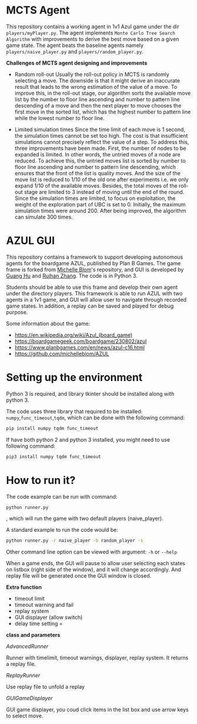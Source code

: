 <!-- # AZUL
This repository contains a framework to support policy learning for the boardgame AZUL, published by Plan B Games. The purpose of this framework is to allow students to implement algorithms for learning AI players for the game and evaluate the performance of these players against human/other AI players. 

Students making use of the framework will need to create a Player subclass for their AI player that selects moves on the basis of a learned policy, and write code to learn their policy on the basis of repeated simulations of the game.

Some information about the game:
- https://en.wikipedia.org/wiki/Azul_(board_game)
- https://www.ultraboardgames.com/azul/game-rules.php
- https://boardgamegeek.com/boardgame/230802/azul
- https://www.planbgames.com/en/news/azul-c16.html -->

# MCTS Agent

This repository contains a working agent in 1v1 Azul game under the dir ```players/myPlayer.py```. The agent implements ```Monte Carlo Tree Search Algorithm``` with improvements to derive the best move based on a given game state. The agent beats the baseline agents namely ```players/naive_player.py``` and ```players/random_player.py```. 

**Challenges of MCTS agent designing and improvements**
- Random roll-out
Usually the roll-out policy in MCTS is randomly selecting a move. The downside is that it might derive an inaccurate result that leads to the wrong estimation of the value of a move. To improve this, in the roll-out stage, our algorithm sorts the available move list by the number to floor line ascending and number to pattern line descending of a move and then the next player to move chooses the first move in the sorted list, which has the highest number to pattern line while the lowest number to floor line.

- Limited simulation times
Since the time limit of each move is 1 second, the simulation times cannot be set too high. The cost is that insufficient simulations cannot precisely reflect the value of a step. To address this, three improvements have been made. First, the number of nodes to be expanded is limited. In other words, the untried moves of a node are reduced. To achieve this, the untried moves list is sorted by number to floor line ascending and number to pattern line descending, which ensures that the front of the list is quality moves. And the size of the move list is reduced to 1/10 of the old one after experiments i.e. we only expand 1/10 of the available moves. Besides, the total moves of the roll-out stage are limited to 3 instead of moving until the end of the round. Since the simulation times are limited, to focus on exploitation, the weight of the exploration part of  UBC is set to 0. Initially, the maximum simulation times were around 200. After being improved, the algorithm can simulate 300 times.






# AZUL GUI

This repository contains a framework to support developing autonomous agents for the boardgame AZUL, published by Plan B Games. The game frame is forked from [Michelle Blom](https://github.com/michelleblom)'s repository, and GUI is developed by [Guang Hu](https://github.com/guanghuhappysf128) and  [Ruihan Zhang](https://github.com/zhangrh93). The code is in Python 3.

Students should be able to use this frame and develop their own agent under the directory players. This framework is able to run AZUL with two agents in a 1v1 game, and GUI will allow user to navigate through recorded game states. In addition, a replay can be saved and played for debug purpose.

Some information about the game:
- https://en.wikipedia.org/wiki/Azul_(board_game)
- https://boardgamegeek.com/boardgame/230802/azul
- https://www.planbgames.com/en/news/azul-c16.html
- https://github.com/michelleblom/AZUL

# Setting up the environment

Python 3 is required, and library tkinter should be installed along with python 3.

The code uses three library that required to be installed: ```numpy```,```func_timeout```,```tqdm```, which can be done with the following command:
```bash
pip install numpy tqdm func_timeout
```
If have both python 2 and python 3 installed, you might need to use following command:
```bash
pip3 install numpy tqdm func_timeout
```

# How to run it?

The code example can be run with command:
```bash
python runner.py
```
, which will run the game with two default players (naive_player). 

A standard example to run the code would be:
```bash
python runner.py -r naive_player -b random_player -s 
```

Other command line option can be viewed with argument: ```-h``` or ```--help```

When a game ends, the GUI will pause to allow user selecting each states on listbox (right side of the window), and it will change accordingly. And replay file will be generated once the GUI window is closed.


**Extra function**
- timeout limit
- timeout warning and fail
- replay system
- GUI displayer (allow switch)
- delay time setting
= 

**class and parameters**

*AdvancedRunner*

Runner with timelimit, timeout warnings, displayer, replay system. It returns a replay file.

*ReplayRunner*

Use replay file to unfold a replay

*GUIGameDisplayer*

GUI game displayer, you coud click items in the list box and use arrow keys to select move.
